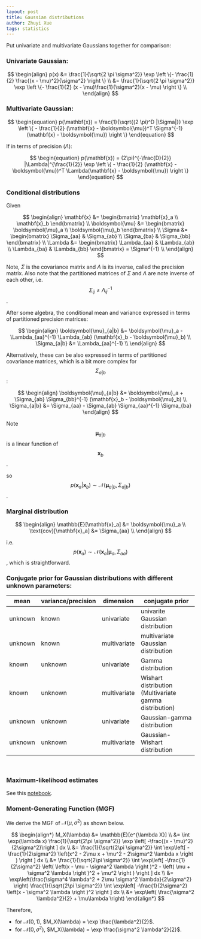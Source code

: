 ```yaml
---
layout: post
title: Gaussian distributions
author: Zhuyi Xue
tags: statistics
---
```


Put univariate and multivariate Gaussians together for comparison:

### Univariate Gaussian:

$$
\begin{align}
p(x)
&= \frac{1}{\sqrt{2 \pi \sigma^2}} \exp \left \{- \frac{1}{2} \frac{(x - \mu)^2}{\sigma^2} \right \} \\
&= \frac{1}{\sqrt{2 \pi \sigma^2}} \exp \left \{- \frac{1}{2} (x - \mu)\frac{1}{\sigma^2}(x - \mu) \right \} \\
\end{align}
$$


### Multivariate Gaussian:

$$
\begin{equation}
p(\mathbf{x}) = \frac{1}{\sqrt{(2 \pi)^D |\Sigma|}} \exp \left \{ - \frac{1}{2} (\mathbf{x} - \boldsymbol{\mu})^T \Sigma^{-1} (\mathbf{x} - \boldsymbol{\mu}) \right \}
\end{equation}
$$

If in terms of precision ($\Lambda$):

$$
\begin{equation}
p(\mathbf{x})
= (2\pi)^{-\frac{D}{2}} |\Lambda|^{\frac{1}{2}} \exp \left \{ - \frac{1}{2} (\mathbf{x} - \boldsymbol{\mu})^T \Lambda(\mathbf{x} - \boldsymbol{\mu}) \right \}
\end{equation}
$$


### Conditional distributions

Given

$$
\begin{align}
\mathbf{x}
&= \begin{bmatrix}
\mathbf{x}_a \\
\mathbf{x}_b
\end{bmatrix} \\
\boldsymbol{\mu}
&= \begin{bmatrix}
\boldsymbol{\mu}_a \\
\boldsymbol{\mu}_b
\end{bmatrix} \\
\Sigma
&= \begin{bmatrix}
\Sigma_{aa} & \Sigma_{ab} \\
\Sigma_{ba} & \Sigma_{bb}
\end{bmatrix} \\
\Lambda &= \begin{bmatrix}
\Lambda_{aa} & \Lambda_{ab} \\
\Lambda_{ba} & \Lambda_{bb}
\end{bmatrix} = \Sigma^{-1} \\
\end{align}
$$

Note, $\Sigma$ is the covariance matrix and $\Lambda$ is its inverse, called the
precision matrix. Also note that the partitioned matrices of $\Sigma$ and
$\Lambda$ are note inverse of each other, i.e.
$$\Sigma_{ij} \ne \Lambda_{ij}^{-1}$$.

After some algebra, the conditional mean and variance expressed in terms of partitioned precision matrices:

$$
\begin{align}
\boldsymbol{\mu}_{a|b} &= \boldsymbol{\mu}_a - \Lambda_{aa}^{-1} \Lambda_{ab} (\mathbf{x}_b - \boldsymbol{\mu}_b) \\
\Sigma_{a|b} &= \Lambda_{aa}^{-1} \\
\end{align}
$$

Alternatively, these can be also expressed in terms of partitioned covariance matrices, which is a bit more complex for
$$\Sigma_{a|b}$$:

$$
\begin{align}
\boldsymbol{\mu}_{a|b} &= \boldsymbol{\mu}_a + \Sigma_{ab} \Sigma_{bb}^{-1} (\mathbf{x}_b - \boldsymbol{\mu}_b) \\
\Sigma_{a|b} &= \Sigma_{aa} - \Sigma_{ab} \Sigma_{aa}^{-1} \Sigma_{ba}
\end{align}
$$

Note
$$\boldsymbol{\mu}_{a|b}$$ is a linear function of $$\mathbf{x}_b$$.

so
$$p(\mathbf{x}_a|\mathbf{x}_b) \sim \mathcal{N}(\boldsymbol{\mu}_{a|b},\Sigma_{a|b})$$.

### Marginal distribution

$$
\begin{align}
\mathbb{E}[\mathbf{x}_a] &= \boldsymbol{\mu}_a \\
\text{cov}[\mathbf{x}_a] &= \Sigma_{aa} \\
\end{align}
$$

i.e.
$$p(\mathbf{x}_a) \sim \mathcal{N}(\mathbf{x}_a | \boldsymbol{\mu}_a, \Sigma_{aa})$$, which is straightforward.


### Conjugate prior for Gaussian distributions with different unknown parameters:

| mean    | variance/precision | dimension    | conjugate prior                                        |
|---------|--------------------|--------------|--------------------------------------------------------|
| unknown | known              | univariate   | univarite Gaussian distribution                        |
| unknown | known              | multivariate | multivariate Gaussian distribution                     |
| known   | unknown            | univariate   | Gamma distribution                                     |
| known   | unknown            | multivariate | Wishart distribution (Multivariate gamma distribution) |
| unknown | unknown            | univariate   | Gaussian-gamma distribution                            |
| unknown | unknown            | multivariate | Gaussian-Wishart distribution                          |

<br>

### Maximum-likelihood estimates

See this [notebook](https://github.com/zyxue/book-notes-pattern-recognition-and-machine-learning-bishop/blob/master/ch2-probability-distributions/ex-2.34-find-maximum-likelihood-estimate-of-covariance-matrix-of-a-multivariate-gaussian.ipynb).


### Moment-Generating Function (MGF)

We derive the MGF of $\mathcal{N}(\mu, \sigma^2)$ as shown below.

$$
\begin{align*}
M_X(\lambda)
&= \mathbb{E}[e^{\lambda X}] \\
&= \int \exp(\lambda x) \frac{1}{\sqrt{2\pi \sigma^2}} \exp \left[ -\frac{(x - \mu)^2}{2\sigma^2}\right ] dx \\
&= \frac{1}{\sqrt{2\pi \sigma^2}} \int \exp\left[ -\frac{1}{2\sigma^2} \left(x^2 - 2\mu x + \mu^2 -  2\sigma^2 \lambda x \right ) \right ] dx \\
&= \frac{1}{\sqrt{2\pi \sigma^2}} \int \exp\left[ -\frac{1}{2\sigma^2} \left( \left(x - \mu - \sigma^2 \lambda \right )^2 - \left( \mu + \sigma^2 \lambda \right )^2 + \mu^2  \right ) \right ] dx \\
&=  \exp\left(\frac{\sigma^4 \lambda^2  + 2\mu \sigma^2 \lambda}{2\sigma^2} \right)  \frac{1}{\sqrt{2\pi \sigma^2}} \int \exp\left[ -\frac{1}{2\sigma^2} \left(x - \sigma^2 \lambda \right )^2  \right ] dx \\
&= \exp\left( \frac{\sigma^2 \lambda^2}{2} + \mu\lambda \right)
\end{align*}
$$

Therefore,

* for $\mathcal{N}(0, 1)$, $M_X(\lambda) = \exp \frac{\lambda^2}{2}$.
* for $\mathcal{N}(0, \sigma^2)$, $M_X(\lambda) = \exp \frac{\sigma^2 \lambda^2}{2}$.